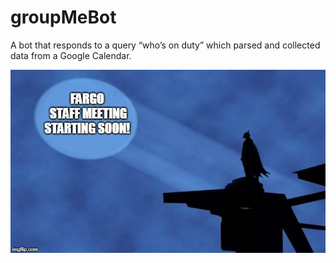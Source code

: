 # groupMeBot


A bot that responds to a query “who’s on duty” which parsed and collected data from a Google Calendar. 


![Fargo](staffmeeting.jpg)
